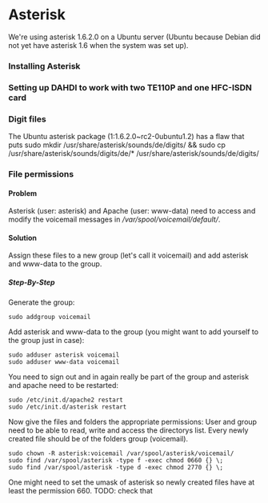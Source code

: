 # Asterisk
We're using asterisk 1.6.2.0 on a Ubuntu server (Ubuntu because Debian did not yet have
asterisk 1.6 when the system was set up).


### Installing Asterisk


### Setting up DAHDI to work with two TE110P and one HFC-ISDN card


### Digit files
The Ubuntu asterisk package (1:1.6.2.0~rc2-0ubuntu1.2) has a flaw that puts 
sudo mkdir /usr/share/asterisk/sounds/de/digits/ && sudo cp /usr/share/asterisk/sounds/digits/de/* /usr/share/asterisk/sounds/de/digits/


### File permissions
#### Problem
Asterisk (user: asterisk) and Apache (user: www-data) need to 
access and modify the voicemail messages in */var/spool/voicemail/default/*.
#### Solution
Assign these files to a new group (let's call it voicemail) and
add asterisk and www-data to the group.
##### Step-By-Step
Generate the group:

    sudo addgroup voicemail
    
Add asterisk and www-data to the group (you might want to add yourself to the
group just in case):

    sudo adduser asterisk voicemail
    sudo adduser www-data voicemail

You need to sign out and in again really be part of the group and asterisk and
apache need to be restarted:

    sudo /etc/init.d/apache2 restart
    sudo /etc/init.d/asterisk restart

Now give the files and folders the appropriate permissions: User and group need
to be able to read, write and access the directorys list. Every newly created 
file should be of the folders group (voicemail).

    sudo chown -R asterisk:voicemail /var/spool/asterisk/voicemail/
    sudo find /var/spool/asterisk -type f -exec chmod 0660 {} \;
    sudo find /var/spool/asterisk -type d -exec chmod 2770 {} \;
    
One might need to set the umask of asterisk so newly created files have at least
the permission 660. TODO: check that 